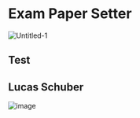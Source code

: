 # Exam Paper Setter
![Untitled-1](https://github.com/alltimenoob/ExamPaperSetter/assets/54467382/f248d43a-e87f-4172-b7ed-4a25dda603ee)



## Test
## Lucas Schuber

![image](https://github.com/alltimenoob/ExamPaperSetter/assets/54467382/51049a42-a4be-4109-8c23-1d67fc1ef208)

